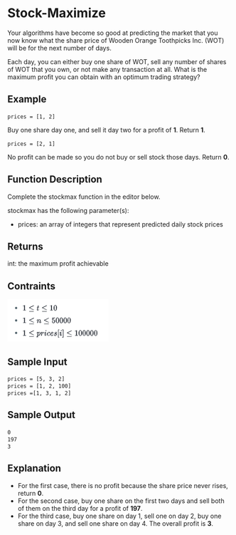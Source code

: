# Stock-Maximize

Your algorithms have become so good at predicting the market that you now know what the share price of Wooden Orange Toothpicks Inc. (WOT) will be for the next number of days.

Each day, you can either buy one share of WOT, sell any number of shares of WOT that you own, or not make any transaction at all. What is the maximum profit you can obtain with an optimum trading strategy?

## Example
```
prices = [1, 2]
```
Buy one share day one, and sell it day two for a profit of **1**. Return **1**.
```
prices = [2, 1]
```
No profit can be made so you do not buy or sell stock those days. Return **0**.

## Function Description
Complete the stockmax function in the editor below.

stockmax has the following parameter(s):

- prices: an array of integers that represent predicted daily stock prices

## Returns
int: the maximum profit achievable

## Contraints
![Contraints image](img1.png)

## Sample Input
```
prices = [5, 3, 2]
prices = [1, 2, 100]
prices =[1, 3, 1, 2]
```

## Sample Output
```
0
197
3
```
## Explanation

- For the first case, there is no profit because the share price never rises, return **0**.
- For the second case, buy one share on the first two days and sell both of them on the third day for a profit of **197**.
- For the third case, buy one share on day 1, sell one on day 2, buy one share on day 3, and sell one share on day 4. The overall profit is **3**.


